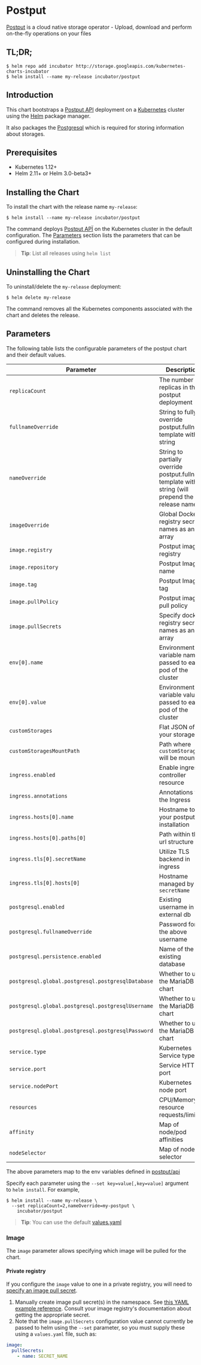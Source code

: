 # Postput

[Postput](https://github.com/postput/postput) is a cloud native storage operator - Upload, download and perform on-the-fly operations on your files

## TL;DR;

```console
$ helm repo add incubator http://storage.googleapis.com/kubernetes-charts-incubator
$ helm install --name my-release incubator/postput
```

## Introduction

This chart bootstraps a [Postput API](https://github.com/postput/api) deployment on a [Kubernetes](http://kubernetes.io) cluster using the [Helm](https://helm.sh) package manager.

It also packages the [Postgresql](https://github.com/helm/charts/tree/master/stable/postgresql) which is required for storing information about storages.

## Prerequisites

- Kubernetes 1.12+
- Helm 2.11+ or Helm 3.0-beta3+

## Installing the Chart

To install the chart with the release name `my-release`:

```console
$ helm install --name my-release incubator/postput
```

The command deploys [Postput APÏ](https://github.com/postput/api/) on the Kubernetes cluster in the default configuration. The [Parameters](#parameters) section lists the parameters that can be configured during installation.

> **Tip**: List all releases using `helm list`

## Uninstalling the Chart

To uninstall/delete the `my-release` deployment:

```console
$ helm delete my-release
```

The command removes all the Kubernetes components associated with the chart and deletes the release.

## Parameters

The following table lists the configurable parameters of the postput chart and their default values.

| Parameter                         | Description                                | Default                                                   |
| --------------------------------- | ------------------------------------------ | --------------------------------------------------------- |
| `replicaCount`                    | The number of replicas in the postput deployment               | `1`                                                     |
| `fullnameOverride`                | String to fully override postput.fullname template with a string                                     | `nil` |
| `nameOverride`                    | String to partially override postput.fullname template with a string (will prepend the release name) | `nil` |
| `imageOverride`         | Global Docker registry secret names as an array | `[]` (does not add image pull secrets to deployed pods) |
| `image.registry`                  | Postput image registry                      | ``                                               |
| `image.repository`                | Postput Image name                          | `postput/postput`                                          |
| `image.tag`                       | Postput Image tag                           | `latest`                                              |
| `image.pullPolicy`                | Postput image pull policy                   | `Always`                                            |
| `image.pullSecrets`               | Specify docker-registry secret names as an array | `[]` (does not add image pull secrets to deployed pods)  |
| `env[0].name`                     | Environment variable name passed to each pod of the cluster              | `POSTGRESQL_PORT`                                                       |
| `env[0].value`                    | Environment variable value passed to each pod of the cluster              | `5432`                                                       |
| `customStorages`                  | Flat JSON of your storages                 | `nil`                                                     |
| `customStoragesMountPath`         | Path where `customStorages` will be mounted            | `/`                                                       |
| `ingress.enabled`                 | Enable ingress controller resource         | `false`                                                   |
| `ingress.annotations`             | Annotations for the Ingress | `[]`                                                      |
| `ingress.hosts[0].name`           | Hostname to your postput installation       | `www.yourdomain.com`                                            |
| `ingress.hosts[0].paths[0]`       | Path within the url structure              | `["/"]`                                                       |
| `ingress.tls[0].secretName`       | Utilize TLS backend in ingress             | `your-secret-name-tls`                                                   |
| `ingress.tls[0].hosts[0]`         | Hostname managed by this `secretName`           | `["www.yourdomain.com"]`                                                   |
| `postgresql.enabled`           | Existing username in the external db       | `bn_drupal`                                               |
| `postgresql.fullnameOverride`       | Password for the above username            | `nil`                                                     |
| `postgresql.persistence.enabled`       | Name of the existing database              | `bitnami_drupal`                                          |
| `postgresql.global.postgresql.postgresqlDatabase`                 | Whether to use the MariaDB chart           | `true`                                                    |
| `postgresql.global.postgresql.postgresqlUsername`                 | Whether to use the MariaDB chart           | `true`                                                    |
| `postgresql.global.postgresql.postgresqlPassword`                 | Whether to use the MariaDB chart           | `true`                                                    |
| `service.type`                    | Kubernetes Service type                    | `LoadBalancer`                                            |
| `service.port`                    | Service HTTP port                          | `80`                                                      |
| `service.nodePort`                | Kubernetes node port                  | `""`                                                      |
| `resources`                       | CPU/Memory resource requests/limits        | Memory: `512Mi`, CPU: `300m`                              |
| `affinity`                        | Map of node/pod affinities                 | `{}`                                                      |
| `nodeSelector`                    | Map of node selector                 | `{}`                                                      |

The above parameters map to the env variables defined in [postput/api](https://github.com/postput/api/)

Specify each parameter using the `--set key=value[,key=value]` argument to `helm install`. For example,

```console
$ helm install --name my-release \
  --set replicaCount=2,nameOverride=my-postput \
    incubator/postput
```


> **Tip**: You can use the default [values.yaml](values.yaml)

### Image

The `image` parameter allows specifying which image will be pulled for the chart.

#### Private registry

If you configure the `image` value to one in a private registry, you will need to [specify an image pull secret](https://kubernetes.io/docs/concepts/containers/images/#specifying-imagepullsecrets-on-a-pod).

1. Manually create image pull secret(s) in the namespace. See [this YAML example reference](https://kubernetes.io/docs/concepts/containers/images/#creating-a-secret-with-a-docker-config). Consult your image registry's documentation about getting the appropriate secret.
1. Note that the `image.pullSecrets` configuration value cannot currently be passed to helm using the `--set` parameter, so you must supply these using a `values.yaml` file, such as:

```yaml
image:
  pullSecrets:
    - name: SECRET_NAME
```
